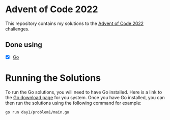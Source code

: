 # Advent of Code 2022

This repository contains my solutions to the [Advent of Code 2022](https://adventofcode.com/2022) challenges.

## Done using 

- [x] [Go](https://golang.org/)

# Running the Solutions

To run the Go solutions, you will need to have Go installed. Here is a link to the [Go download page](https://golang.org/dl/) for you system. Once you have Go installed, you can then run the solutions using the following command for example:

```bash
go run day1/problem1/main.go
```

